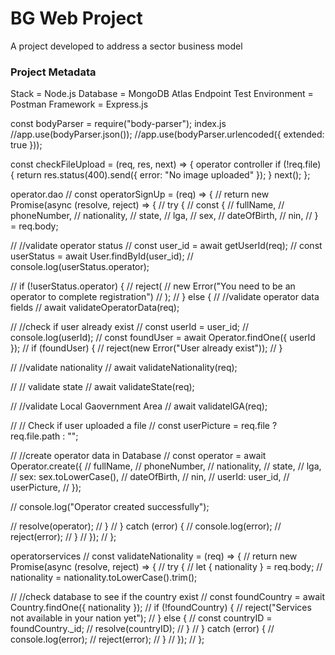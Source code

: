 # BG Web Project

A project developed to address a sector business model

### Project Metadata

Stack = Node.js
Database = MongoDB Atlas
Endpoint Test Environment = Postman
Framework = Express.js

const bodyParser = require("body-parser"); index.js
//app.use(bodyParser.json());
//app.use(bodyParser.urlencoded({ extended: true }));

const checkFileUpload = (req, res, next) => { operator controller
if (!req.file) {
return res.status(400).send({ error: "No image uploaded" });
}
next();
};

operator.dao
// const operatorSignUp = (req) => {
// return new Promise(async (resolve, reject) => {
// try {
// const {
// fullName,
// phoneNumber,
// nationality,
// state,
// lga,
// sex,
// dateOfBirth,
// nin,
// } = req.body;

// //validate operator status
// const user_id = await getUserId(req);
// const userStatus = await User.findById(user_id);
// console.log(userStatus.operator);

// if (!userStatus.operator) {
// reject(
// new Error("You need to be an operator to complete registration")
// );
// } else {
// //validate operator data fields
// await validateOperatorData(req);

// //check if user already exist
// const userId = user_id;
// console.log(userId);
// const foundUser = await Operator.findOne({ userId });
// if (foundUser) {
// reject(new Error("User already exist"));
// }

// //validate nationality
// await validateNationality(req);

// // validate state
// await validateState(req);

// //validate Local Gaovernment Area
// await validatelGA(req);

// // Check if user uploaded a file
// const userPicture = req.file ? req.file.path : "";

// //create operator data in Database
// const operator = await Operator.create({
// fullName,
// phoneNumber,
// nationality,
// state,
// lga,
// sex: sex.toLowerCase(),
// dateOfBirth,
// nin,
// userId: user_id,
// userPicture,
// });

// console.log("Operator created successfully");

// resolve(operator);
// }
// } catch (error) {
// console.log(error);
// reject(error);
// }
// });
// };

operatorservices
// const validateNationality = (req) => {
// return new Promise(async (resolve, reject) => {
// try {
// let { nationality } = req.body;
// nationality = nationality.toLowerCase().trim();

// //check database to see if the country exist
// const foundCountry = await Country.findOne({ nationality });
// if (!foundCountry) {
// reject("Services not available in your nation yet");
// } else {
// const countryID = foundCountry.\_id;
// resolve(countryID);
// }
// } catch (error) {
// console.log(error);
// reject(error);
// }
// });
// };
